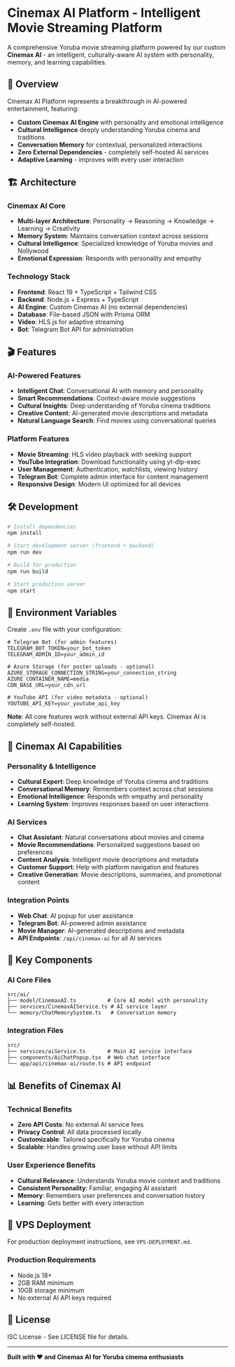 # Cinemax AI Platform - Intelligent Movie Streaming Platform

A comprehensive Yoruba movie streaming platform powered by our custom **Cinemax AI** - an intelligent, culturally-aware AI system with personality, memory, and learning capabilities.

## 🚀 **Overview**

Cinemax AI Platform represents a breakthrough in AI-powered entertainment, featuring:
- **Custom Cinemax AI Engine** with personality and emotional intelligence
- **Cultural Intelligence** deeply understanding Yoruba cinema and traditions
- **Conversation Memory** for contextual, personalized interactions
- **Zero External Dependencies** - completely self-hosted AI services
- **Adaptive Learning** - improves with every user interaction

## 🏗️ **Architecture**

### **Cinemax AI Core**
- **Multi-layer Architecture**: Personality → Reasoning → Knowledge → Learning → Creativity
- **Memory System**: Maintains conversation context across sessions
- **Cultural Intelligence**: Specialized knowledge of Yoruba movies and Nollywood
- **Emotional Expression**: Responds with personality and empathy

### **Technology Stack**
- **Frontend**: React 19 + TypeScript + Tailwind CSS
- **Backend**: Node.js + Express + TypeScript
- **AI Engine**: Custom Cinemax AI (no external dependencies)
- **Database**: File-based JSON with Prisma ORM
- **Video**: HLS.js for adaptive streaming
- **Bot**: Telegram Bot API for administration

## 🎬 **Features**

### **AI-Powered Features**
- **Intelligent Chat**: Conversational AI with memory and personality
- **Smart Recommendations**: Context-aware movie suggestions
- **Cultural Insights**: Deep understanding of Yoruba cinema traditions
- **Creative Content**: AI-generated movie descriptions and metadata
- **Natural Language Search**: Find movies using conversational queries

### **Platform Features**
- **Movie Streaming**: HLS video playback with seeking support
- **YouTube Integration**: Download functionality using yt-dlp-exec
- **User Management**: Authentication, watchlists, viewing history
- **Telegram Bot**: Complete admin interface for content management
- **Responsive Design**: Modern UI optimized for all devices

## 🛠️ **Development**

```bash
# Install dependencies
npm install

# Start development server (frontend + backend)
npm run dev

# Build for production
npm run build

# Start production server
npm start
```

## 📱 **Environment Variables**

Create `.env` file with your configuration:

```env
# Telegram Bot (for admin features)  
TELEGRAM_BOT_TOKEN=your_bot_token
TELEGRAM_ADMIN_ID=your_admin_id

# Azure Storage (for poster uploads - optional)
AZURE_STORAGE_CONNECTION_STRING=your_connection_string
AZURE_CONTAINER_NAME=media
CDN_BASE_URL=your_cdn_url

# YouTube API (for video metadata - optional)
YOUTUBE_API_KEY=your_youtube_api_key
```

**Note**: All core features work without external API keys. Cinemax AI is completely self-hosted.

## 🤖 **Cinemax AI Capabilities**

### **Personality & Intelligence**
- **Cultural Expert**: Deep knowledge of Yoruba cinema and traditions
- **Conversational Memory**: Remembers context across chat sessions
- **Emotional Intelligence**: Responds with empathy and personality
- **Learning System**: Improves responses based on user interactions

### **AI Services**
- **Chat Assistant**: Natural conversations about movies and cinema
- **Movie Recommendations**: Personalized suggestions based on preferences
- **Content Analysis**: Intelligent movie descriptions and metadata
- **Customer Support**: Help with platform navigation and features
- **Creative Generation**: Movie descriptions, summaries, and promotional content

### **Integration Points**
- **Web Chat**: AI popup for user assistance
- **Telegram Bot**: AI-powered admin assistance
- **Movie Manager**: AI-generated descriptions and metadata
- **API Endpoints**: `/api/cinemax-ai` for all AI services

## 🎯 **Key Components**

### **AI Core Files**
```
src/ai/
├── model/CinemaxAI.ts          # Core AI model with personality
├── services/CinemaxAIService.ts # AI service layer
└── memory/ChatMemorySystem.ts   # Conversation memory
```

### **Integration Files**
```
src/
├── services/aiService.ts       # Main AI service interface
├── components/AiChatPopup.tsx  # Web chat interface
└── app/api/cinemax-ai/route.ts # API endpoint
```

## 📊 **Benefits of Cinemax AI**

### **Technical Benefits**
- **Zero API Costs**: No external AI service fees
- **Privacy Control**: All data processed locally
- **Customizable**: Tailored specifically for Yoruba cinema
- **Scalable**: Handles growing user base without API limits

### **User Experience Benefits**
- **Cultural Relevance**: Understands Yoruba movie context and traditions
- **Consistent Personality**: Familiar, engaging AI assistant
- **Memory**: Remembers user preferences and conversation history
- **Learning**: Gets better with every interaction

## 🔧 **VPS Deployment**

For production deployment instructions, see `VPS-DEPLOYMENT.md`.

### **Production Requirements**
- Node.js 18+
- 2GB RAM minimum
- 10GB storage minimum
- No external AI API keys required

## 📄 **License**

ISC License - See LICENSE file for details.

---

**Built with ❤️ and Cinemax AI for Yoruba cinema enthusiasts**
